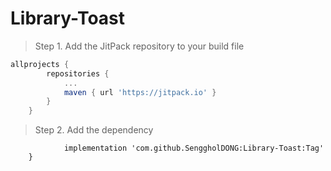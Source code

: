 # Library-Toast

> Step 1. Add the JitPack repository to your build file

```gradle
allprojects {
		repositories {
			...
			maven { url 'https://jitpack.io' }
		}
	}
```

> Step 2. Add the dependency

```dependencies {
	        implementation 'com.github.SenggholDONG:Library-Toast:Tag'
	}
```
